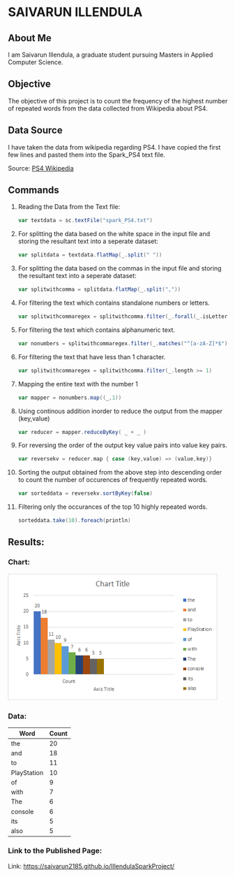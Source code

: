# SAIVARUN ILLENDULA

## About Me
I am Saivarun Illendula, a graduate student pursuing Masters in Applied Computer Science.
## Objective

The objective of this project is to count the frequency of the highest number of repeated words from the data collected from Wikipedia about PS4.

## Data Source

I have taken the data from wikipedia regarding PS4. I have copied the first few lines and pasted them into the Spark_PS4 text file.

Source: [PS4 Wikipedia](https://en.wikipediaorg/wiki/PlayStation)



## Commands

1. Reading the Data from the Text file:
    ```Scala
    var textdata = sc.textFile("spark_PS4.txt")
    ```

2. For splitting the data based on the white space in the input file and storing the resultant text into a seperate dataset:
    ```Scala
    var splitdata = textdata.flatMap(_.split(" "))
    ```

3.  For splitting the data based on the commas in the input file and storing the resultant text into a seperate dataset:
    ```Scala
    var splitwithcomma = splitdata.flatMap(_.split(","))
    ```

4. For filtering the text which contains standalone numbers or letters.
    ```Scala
    var splitwithcommaregex = splitwithcomma.filter(_.forall(_.isLetterOrDigit))
    ```

5. For filtering the text which contains alphanumeric text.
    ```Scala
    var nonumbers = splitwithcommaregex.filter(_.matches("^[a-zA-Z]*$"))
    ```
6. For filtering the text that have less than 1 character.
    ```Scala
    var splitwithcommaregex = splitwithcomma.filter(_.length >= 1)
    ```
6. Mapping the entire text with the number 1 
    ```Scala
    var mapper = nonumbers.map((_,1))
    ```

7. Using continous addition inorder to reduce the output from the mapper (key,value)  
    ```Scala
    var reducer = mapper.reduceByKey( _ + _ )
    ```

8. For reversing the order of the output key value pairs into value key pairs.
    ```Scala
    var reversekv = reducer.map { case (key,value) => (value,key)}
    ```

9. Sorting the output obtained from the above step into descending order to count the number of occurences of frequently repeated words.
    ```Scala
    var sorteddata = reversekv.sortByKey(false)
    ```

10. Filtering only the occurances of the top 10 highly repeated words.
    ```Scala
    sorteddata.take(10).foreach(println)
    ```
## Results:

### Chart:
<img src = "Images/WordCount.png" alt = "Word Count Chart">


### Data:

| Word        | Count |
|-------------|-------|
| the         | 20    |
| and         | 18    |
| to          | 11    |
| PlayStation | 10    |
| of          | 9     |
| with        | 7     |
| The         | 6     |
| console     | 6     |
| its         | 5     |
| also        | 5     |


### Link to the Published Page:
Link: 
https://saivarun2185.github.io/IllendulaSparkProject/